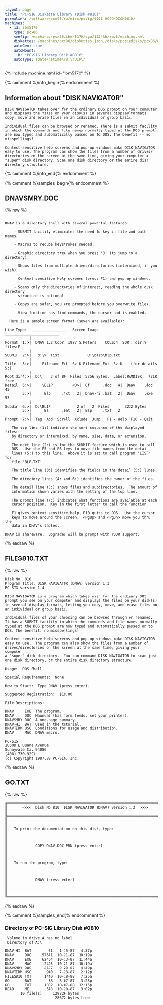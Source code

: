 ```yaml
---
layout: page
title: "PC-SIG Diskette Library (Disk #810)"
permalink: /software/pcx86/sw/misc/pcsig/0001-0999/DISK0810/
machines:
  - id: ibm5170
    type: pcx86
    config: /machines/pcx86/ibm/5170/cga/1024kb/rev3/machine.xml
    diskettes: /machines/pcx86/diskettes.json,/disks/pcsigdisks/pcx86/diskettes.json
    autoGen: true
    autoMount:
      B: "PC-SIG Library Disk #0810"
    autoType: $date\r$time\rB:\rDIR\r
---
```


{% include machine.html id="ibm5170" %}

{% comment %}info_begin{% endcomment %}

## Information about "DISK NAVIGATOR"

    DISK NAVIGATOR takes over for the ordinary DOS prompt on your computer
    and displays the files on your disk(s) in several display formats;
    copy, move and erase files on an individual or group basis.
    
    Individual files can be browsed or renamed. There is a submit facility
    in which the commands and file names normally typed at the DOS prompt
    are now typed and automatically passed on to DOS. The benefit -- no
    misspellings!
    
    Context-sensitive help screens and pop-up windows make DISK NAVIGATOR
    easy to use. The program can show the files from a number of drives/
    directories on the screen at the same time, giving your computer a
    "super" disk directory. Scan one disk directory or the entire disk
    directory structure.
{% comment %}info_end{% endcomment %}

{% comment %}samples_begin{% endcomment %}

## DNAVSMRY.DOC

{% raw %}
```

DNAV is a directory shell with several powerful features:

    - SUBMIT facility eliminates the need to key in file and path names.  
                
    - Macros to reduce keystrokes needed.
     
    - Graphic directory tree when you press 'J' (to jump to a directory)

    - Shows files from multiple drives/directories (intermixed, if you wish).

    - Context sensitive Help screens (press F1) and pop-up windows.
     
    - Scans only the directories of interest, reading the whole disk directory 
      structure is optional.  

    - Copys are safer, you are prompted before you overwrite files.
    
    - View function has find commands, the cursor pad is enabled. 

  Here is a sample screen format (seven are available):

Line Type:  ________________   Screen Image   _________________________
           |
Format  1:>|  DNAV 1.2 Copr. 1987 S.Peters    COLS:4  SORT: dir:Y files:F
           |
SUBMIT  2:>|   d:\>  list             D:\blip\blp.txt 
           |
Title   3:>|     Filename Ext  Sz-K Filename Ext  Sz-K    (for details 5:)
           | 
Root dir4:>|  D:\    3 of 89  Files  5756 Bytes,  Label:RAMDISK,  721K free
Detail  5:>|     \BLIP         <D>|  Cf      .doc   4|  Dnav    .doc  45
        5:>|      Blp     .txt   2|  Dnav-hi .bat   2|  Dnav    .exe  53
           | 
Subdir  6:>|  D:\BLIP            2 of   2  Files       3232 Bytes 
        5:>|      Bl      .bat   2|  Blp     .txt   2
           |                                 
Prompt  7:>|  Tag  Add  Scroll  Xclude  Jump   F1 - Help  F10 - Quit 

   The top line (1:) indicate the sort sequence of the displayed files:
   by directory or intermixed; by name, size, date, or extension.

   The next line (2:) is for the SUBMIT feature which is used to call
   DOS.  Use the F5 and F6 keys to move file names from the detail
   lines (5:) to this line.  Above it is set to call program 'LIST' for
   file 'BLP.TXT'.

   The title line (3:) identifies the fields in the detail (5:) lines.

   The directory lines (4: and 6:) identifies the owner of the files.

   The detail line (5:) shows files and subdirectories.  The amount of
   information shown varies with the setting of the top line.
      
   The prompt line (7:) indicates what functions are available at each
   cursor position.  Key in the first letter to call the function.

   F1 gives context sensitive help, F10 quits to DOS.  Use the cursor
   keys to move around the screen.  <PgUp> and <PgDn> move you thru the
   data in DNAV's tables.  

DNAV is shareware.  Upgrades will be prompt with YOUR support. 
```
{% endraw %}

## FILES810.TXT

{% raw %}
```
Disk No  810
Program Title: DISK NAVIGATOR (DNAV) version 1.3
PC-SIG version 1.4
 
DISK NAVIGATOR is a program which takes over for the ordinary DOS
prompt you see on your computer and displays the files on your disk(s)
in several display formats, letting you copy, move, and erase files on
an individual or group basis.
 
Individual files of your choosing can be browsed through or renamed.
It has a SUBMIT facility in which the commands and file names normally
typed at the DOS prompt are now typed and automatically passed on to
DOS. The benefit: no misspellings!
 
Context-sensitive help screens and pop-up windows make DISK NAVIGATOR
easy to use.  The program can also show the files from a number of
drives/directories on the screen at the same time, giving your computer
a "super" disk directory.  You can command DISK NAVIGATOR to scan just
one disk directory, or the entire disk directory structure.
 
Usage:  DOS Shell.
 
Special Requirements:  None.
 
How to Start:  Type DNAV (press enter).
 
Suggested Registration:  $19.00
 
File Descriptions:
 
DNAV     EXE  The program.
DNAV     DOC  Maunual (has form feeds, set your printer).
DNAVSMRY DOC  A one-page summary.
DNAV-HI  BAT  Used in the tutorial.
DNAVTERM USG  Conditions for usage and distribution.
DNAV     MAC  DNAV macro.
 
PC-SIG
1030D E Duane Avenue
Sunnyvale Ca. 94086
(408) 730-9291
(c) Copyright 1987,88 PC-SIG, Inc.

```
{% endraw %}

## GO.TXT

{% raw %}
```
╔═════════════════════════════════════════════════════════════════════════╗
║       <<<<  Disk No 810  DISK NAVIGATOR (DNAV) version 1.3  >>>>        ║
╠═════════════════════════════════════════════════════════════════════════╣
║                                                                         ║
║   To print the documentation on this disk, type:                        ║
║                                                                         ║
║             COPY DNAV.DOC PRN (press enter)                             ║
║                                                                         ║
║   To run the program, type:                                             ║
║                                                                         ║
║             DNAV (press enter)                                          ║
║                                                                         ║
╚═════════════════════════════════════════════════════════════════════════╝
```
{% endraw %}

{% comment %}samples_end{% endcomment %}

### Directory of PC-SIG Library Disk #0810

     Volume in drive A has no label
     Directory of A:\

    DNAV-HI  BAT        71   1-15-87   4:37p
    DNAV     DOC     57571  10-21-87  10:19a
    DNAV     EXE     62464  10-13-87  11:44a
    DNAV     MAC      2495  10-21-87  10:19a
    DNAVSMRY DOC      2627   9-23-87   4:30p
    DNAVTERM USG       940   7-23-87   2:12p
    FILES810 TXT      1440  10-18-88   7:25a
    GO       BAT        38   8-07-87   3:28p
    GO       TXT      1002  10-07-88  12:15p
    READ     ME        578  10-20-87   3:02p
           10 file(s)     129226 bytes
                           28672 bytes free
